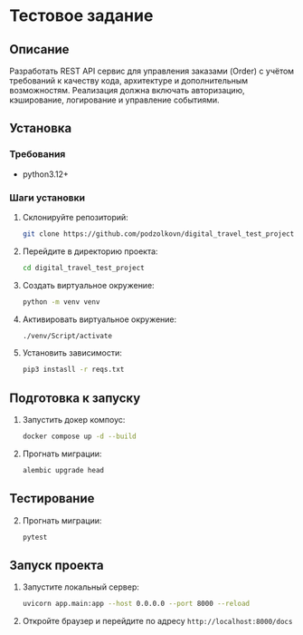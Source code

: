 
# Тестовое задание 

## Описание

Разработать REST API сервис для управления заказами (Order) с учётом требований к
качеству кода, архитектуре и дополнительным возможностям. Реализация должна
включать авторизацию, кэширование, логирование и управление событиями.


## Установка

### Требования

- python3.12+


### Шаги установки

1. Склонируйте репозиторий:
    ```sh
    git clone https://github.com/podzolkovn/digital_travel_test_project
    ```
2. Перейдите в директорию проекта:
    ```sh
    cd digital_travel_test_project
    ```
3. Создать виртуальное окружение:
    ```sh
    python -m venv venv
    ```
4. Активировать виртуальное окружение:
    ```sh
    ./venv/Script/activate
    ```
5. Установить зависимости:
    ```sh
    pip3 instasll -r reqs.txt
    ```
    
## Подготовка к запуску
1. Запустить докер компоус:
    ```sh
    docker compose up -d --build
    ```
2. Прогнать миграции:
    ```sh
    alembic upgrade head
    ```
## Тестирование
2. Прогнать миграции:
    ```sh
    pytest
    ```
## Запуск проекта

1. Запустите локальный сервер:
    ```sh
    uvicorn app.main:app --host 0.0.0.0 --port 8000 --reload
    ```
2. Откройте браузер и перейдите по адресу `http://localhost:8000/docs`
